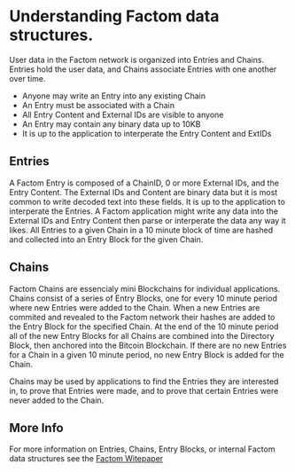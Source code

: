 Understanding Factom data structures.
===
User data in the Factom network is organized into Entries and Chains. Entries hold the user data, and Chains associate Entries with one another over time.

* Anyone may write an Entry into any existing Chain
* An Entry must be associated with a Chain
* All Entry Content and External IDs are visible to anyone
* An Entry may contain any binary data up to 10KB
* It is up to the application to interperate the Entry Content and ExtIDs

Entries
---
A Factom Entry is composed of a ChainID, 0 or more External IDs, and the Entry Content. The External IDs and Content are binary data but it is most common to write decoded text into these fields. It is up to the application to interperate the Entries. A Factom application might write any data into the External IDs and Entry Content then parse or interperate the data any way it likes. All Entries to a given Chain in a 10 minute block of time are hashed and collected into an Entry Block for the given Chain. 

Chains
---
Factom Chains are essencialy mini Blockchains for individual applications. Chains consist of a series of Entry Blocks, one for every 10 minute period where new Entries were added to the Chain. When a new Entries are commited and revealed to the Factom network their hashes are added to the Entry Block for the specified Chain. At the end of the 10 minute period all of the new Entry Blocks for all Chains are combined into the Directory Block, then anchored into the Bitcoin Blockchain. If there are no new Entries for a Chain in a given 10 minute period, no new Entry Block is added for the Chain.

Chains may be used by applications to find the Entries they are interested in, to prove that Entries were made, and to prove that certain Entries were never added to the Chain.

More Info
---
For more information on Entries, Chains, Entry Blocks, or internal Factom data structures see the [Factom Witepaper](https://github.com/FactomProject/FactomDocs/blob/master/Factom_Whitepaper.pdf)
